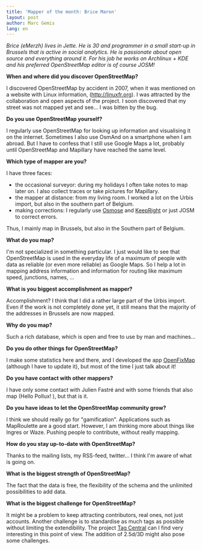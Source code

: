 ```yaml
---
title: 'Mapper of the month: Brice Maron'
layout: post
author: Marc Gemis
lang: en
---
```


_Brice (eMerzh) lives in Jette. He is 30 and programmer in a small start-up in Brussels that is active in social analytics. He is passionate about open source and everything around it. For his job he works on Archlinux + KDE and his preferred OpenStreetMap editor is of course JOSM!_


**When and where did you discover OpenStreetMap?**

I discovered OpenStreetMap by accident in 2007, when it was mentioned on a website with Linux information, (http://linuxfr.org). I was attracted by the collaboration and open aspects of the project. I soon discovered that my street was not mapped yet and see... I was bitten by the bug.

**Do you use OpenStreetMap yourself?**

I regularly use OpenStreetMap for looking up information and visualising it on the internet. Sometimes I also use OsmAnd on a smartphone when I am abroad. But I have to confess that I still use Google Maps a lot, probably until OpenStreetMap and Mapillary have reached the same level.

**Which type of mapper are you?**

I have three faces:

* the occasional surveyor: during my holidays I often take notes to map later on. I also collect traces or take pictures for Mapillary.
* the mapper at distance: from my living room. I worked a lot on the Urbis import, but also in the southern part of Belgium.
* making corrections: I regularly use [Osmose](http://osmose.openstreetmap.fr/fr/) and [KeepRight](http://wiki.openstreetmap.org/wiki/FR:Keep_Right) or just JOSM to correct errors.

Thus, I mainly map in Brussels, but also in the Southern part of Belgium.

**What do you map?**

I'm not specialized in something particular. I just would like to see that OpenStreetMap is used in the everyday life of a maximum of people with data as reliable (or even more reliable) as Google Maps. So I help a lot in mapping address information and information for routing like maximum speed, junctions, names, ...

**What is you biggest accomplishment as mapper?**

Accomplishment? I think that I did a rather large part of the Urbis import. Even if the work is not completely done yet, it still means that the majority of the addresses in Brussels are now mapped.

**Why do you map?**

Such a rich database, which is open and free to use by man and machines...

**Do you do other things for OpenStreetMap?**

I make some statistics here and there, and I developed the app [OpenFixMap](http://wiki.openstreetmap.org/wiki/OpenFixMap) (although I have to update it), but most of the time I just talk about it!

**Do you have contact with other mappers?**

I have only some contact with Julien Fastré and with some friends that also map (Hello Pollux! ), but that is it.

**Do you have ideas to let the OpenStreetMap community grow?**

I think we should really go for "gamification". Applications such as MapRoulette are a good start. However, I am thinking more about things like Ingres or Waze. Pushing people to contribute, without really mapping.

**How do you stay up-to-date with OpenStreetMap?**

Thanks to the mailing lists, my RSS-feed, twitter... I think I'm aware of what is going on.

**What is the biggest strength of OpenStreetMap?**

The fact that the data is free, the flexibility of the schema and the unlimited possibilities to add data.

**What is the biggest challenge for OpenStreetMap?**

It might be a problem to keep attracting contributors, real ones, not just accounts. Another challenge is to standardise as much tags as possible without limiting the extendibility. The project [Tag Central](http://wiki.openstreetmap.org/wiki/SotM_2010_session:_Tag_Central:_a_Schema_for_OSM) can I find very interesting in this point of view. The addition of 2.5d/3D might also pose some challenges.
